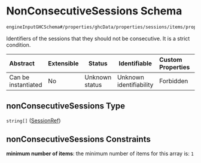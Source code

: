 # NonConsecutiveSessions Schema

```txt
engineInputGHCSchema#/properties/ghcData/properties/sessions/items/properties/sessionRelations/properties/nonConsecutiveSessions
```

Identifiers of the sessions that they should not be consecutive. It is a strict condition.


| Abstract            | Extensible | Status         | Identifiable            | Custom Properties | Additional Properties | Access Restrictions | Defined In                                                         |
| :------------------ | ---------- | -------------- | ----------------------- | :---------------- | --------------------- | ------------------- | ------------------------------------------------------------------ |
| Can be instantiated | No         | Unknown status | Unknown identifiability | Forbidden         | Allowed               | none                | [ghc.schema.json\*](../out/ghc.schema.json "open original schema") |

## nonConsecutiveSessions Type

`string[]` ([SessionRef](ghc-properties-ghcdata-properties-sessions-session-properties-sessionrelations-properties-nonconsecutivesessions-sessionref.md))

## nonConsecutiveSessions Constraints

**minimum number of items**: the minimum number of items for this array is: `1`

